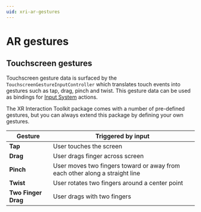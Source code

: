 ```yaml
---
uid: xri-ar-gestures
---
```


# AR gestures

## Touchscreen gestures

Touchscreen gesture data is surfaced by the `TouchscreenGestureInputController` which translates touch events into gestures such as tap, drag, pinch and twist. This gesture data can be used as bindings for [Input System](https://docs.unity3d.com/Manual/com.unity.inputsystem.html) actions.

The XR Interaction Toolkit package comes with a number of pre-defined gestures, but you can always extend this package by defining your own gestures.

| Gesture | Triggered by input |
|---|---|
| **Tap** | User touches the screen | 
| **Drag** | User drags finger across screen |
| **Pinch** | User moves two fingers toward or away from each other along a straight line | 
| **Twist** | User rotates two fingers around a center point | 
| **Two Finger Drag** | User drags with two fingers |